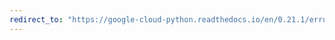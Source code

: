 ```yaml
---
redirect_to: "https://google-cloud-python.readthedocs.io/en/0.21.1/error-reporting-util.html"
---
```

